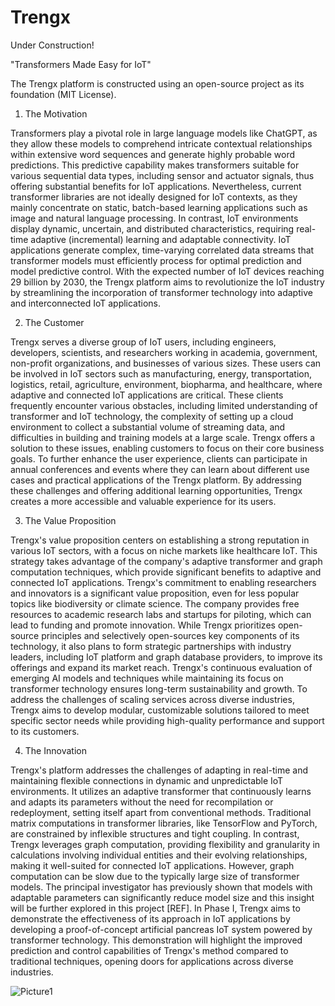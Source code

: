 # Trengx
Under Construction!

"Transformers Made Easy for IoT"

The Trengx platform is constructed using an open-source project as its foundation (MIT License).


1. The Motivation

Transformers play a pivotal role in large language models like ChatGPT, as they allow these models to comprehend intricate contextual relationships within extensive word sequences and generate highly probable word predictions. This predictive capability makes transformers suitable for various sequential data types, including sensor and actuator signals, thus offering substantial benefits for IoT applications. Nevertheless, current transformer libraries are not ideally designed for IoT contexts, as they mainly concentrate on static, batch-based learning applications such as image and natural language processing. In contrast, IoT environments display dynamic, uncertain, and distributed characteristics, requiring real-time adaptive (incremental) learning and adaptable connectivity. IoT applications generate complex, time-varying correlated data streams that transformer models must efficiently process for optimal prediction and model predictive control. With the expected number of IoT devices reaching 29 billion by 2030, the Trengx platform aims to revolutionize the IoT industry by streamlining the incorporation of transformer technology into adaptive and interconnected IoT applications.


2. The Customer

Trengx serves a diverse group of IoT users, including engineers, developers, scientists, and researchers working in academia, government, non-profit organizations, and businesses of various sizes. These users can be involved in IoT sectors such as manufacturing, energy, transportation, logistics, retail, agriculture, environment, biopharma, and healthcare, where adaptive and connected IoT applications are critical. These clients frequently encounter various obstacles, including limited understanding of transformer and IoT technology, the complexity of setting up a cloud environment to collect a substantial volume of streaming data, and difficulties in building and training models at a large scale. Trengx offers a solution to these issues, enabling customers to focus on their core business goals. To further enhance the user experience, clients can participate in annual conferences and events where they can learn about different use cases and practical applications of the Trengx platform. By addressing these challenges and offering additional learning opportunities, Trengx creates a more accessible and valuable experience for its users.


3. The Value Proposition

Trengx's value proposition centers on establishing a strong reputation in various IoT sectors, with a focus on niche markets like healthcare IoT. This strategy takes advantage of the company's adaptive transformer and graph computation techniques, which provide significant benefits to adaptive and connected IoT applications. Trengx's commitment to enabling researchers and innovators is a significant value proposition, even for less popular topics like biodiversity or climate science. The company provides free resources to academic research labs and startups for piloting, which can lead to funding and promote innovation. While Trengx prioritizes open-source principles and selectively open-sources key components of its technology, it also plans to form strategic partnerships with industry leaders, including IoT platform and graph database providers, to improve its offerings and expand its market reach. Trengx's continuous evaluation of emerging AI models and techniques while maintaining its focus on transformer technology ensures long-term sustainability and growth. To address the challenges of scaling services across diverse industries, Trengx aims to develop modular, customizable solutions tailored to meet specific sector needs while providing high-quality performance and support to its customers.


4. The Innovation

Trengx's platform addresses the challenges of adapting in real-time and maintaining flexible connections in dynamic and unpredictable IoT environments. It utilizes an adaptive transformer that continuously learns and adapts its parameters without the need for recompilation or redeployment, setting itself apart from conventional methods. Traditional matrix computations in transformer libraries, like TensorFlow and PyTorch, are constrained by inflexible structures and tight coupling. In contrast, Trengx leverages graph computation, providing flexibility and granularity in calculations involving individual entities and their evolving relationships, making it well-suited for connected IoT applications. However, graph computation can be slow due to the typically large size of transformer models. The principal investigator has previously shown that models with adaptable parameters can significantly reduce model size and this insight will be further explored in this project [REF]. In Phase I, Trengx aims to demonstrate the effectiveness of its approach in IoT applications by developing a proof-of-concept artificial pancreas IoT system powered by transformer technology. This demonstration will highlight the improved prediction and control capabilities of Trengx's method compared to traditional techniques, opening doors for applications across diverse industries.

![Picture1](https://user-images.githubusercontent.com/128947466/233489290-fba699d2-3d62-4034-8b2b-7b5804a08214.png)

